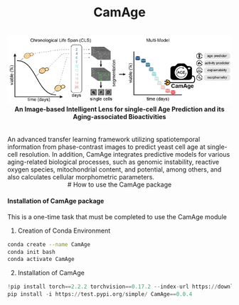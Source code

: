 <div align="center"> <h1>CamAge </h1> </div>
 <br>
<div align="center">
<img src="Data/Images/CamAge.png"></div>

<div align="center"><b>An Image-based Intelligent Lens for single-cell Age Prediction and its Aging-associated Bioactivities</b></div><br><br>
An advanced transfer learning framework utilizing spatiotemporal information from phase-contrast images to predict yeast cell age at single-cell resolution. In addition, CamAge integrates predictive models for various aging-related biological processes, such as genomic instability, reactive oxygen species, mitochondrial content, and potential, among others, and also calculates cellular morphometric parameters.

<div align="center"># How to use the CamAge package</div>

#### Installation of CamAge package
This is a one-time task that must be completed to use the CamAge module
1. Creation of Conda Environment
```bash
conda create --name CamAge
conda init bash
conda activate CamAge
```
2. Installation of CamAge
```Python
!pip install torch==2.2.2 torchvision==0.17.2 --index-url https://download.pytorch.org/whl/cu121
pip install -i https://test.pypi.org/simple/ CamAge==0.0.4
```


